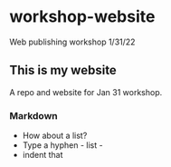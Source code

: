 # workshop-website
Web publishing workshop 1/31/22

## This is my website
A repo and website for Jan 31 workshop. 

### Markdown
- How about a list?
- Type a hyphen - list - 
- indent that 
